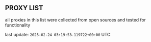 ## PROXY LIST

all proxies in this list were collected from open sources and tested for functionality

last update: `2025-02-24 03:19:53.119722+00:00` UTC